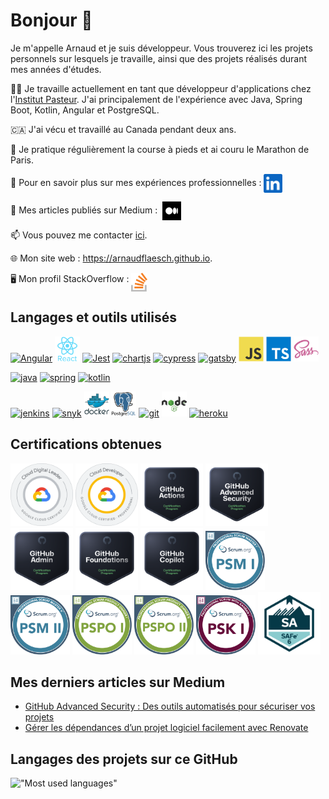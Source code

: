 # Bonjour 👋

Je m'appelle Arnaud et je suis développeur.
Vous trouverez ici les projets personnels sur lesquels je travaille, ainsi que des projets réalisés durant mes années d'études.

👨‍💻 Je travaille actuellement en tant que développeur d'applications chez l'[Institut Pasteur](https://www.pasteur.fr/).
J'ai principalement de l'expérience avec Java, Spring Boot, Kotlin, Angular et PostgreSQL.

🇨🇦 J'ai vécu et travaillé au Canada pendant deux ans.

🏃 Je pratique régulièrement la course à pieds et ai couru le Marathon de Paris.

<p>
💼 Pour en savoir plus sur mes expériences professionnelles :
 <a href ="https://www.linkedin.com/in/arnaudflaesch"> <img align="center" src="./logos/linkedin.png" alt="linkedin" height="30" /></a>
</p>

<p>
📝 Mes articles publiés sur Medium : 
 <a href ="https://medium.com/@arnaudflaesch"> <img align="center" src="./logos/medium.png" alt="medium" height="30" /></a>
</p>

📫 Vous pouvez me contacter [ici](https://arnaudflaesch.github.io/contact/).

🌐 Mon site web : <https://arnaudflaesch.github.io>.

<p style="display: flex; justify-items:center">
 🖥️ Mon profil StackOverflow : 
 <a href ="https://stackoverflow.com/users/12927815"> <img align="center" height="30" alt="stackoverflow" src="./logos/stackoverflow.png"/></a>
</p>

## Langages et outils utilisés

[<img src="https://angular.io/assets/images/logos/angular/angular.svg" height="40" alt="Angular"/>](https://angular.io)
[<img src="https://raw.githubusercontent.com/devicons/devicon/master/icons/react/react-original-wordmark.svg" height="40" alt="react"/>](https://reactjs.org/)
[<img src="https://www.vectorlogo.zone/logos/jestjsio/jestjsio-icon.svg" height="40" alt="Jest"/>](https://jestjs.io)
[<img src="https://www.chartjs.org/media/logo-title.svg" height="40" alt="chartjs"/>](https://www.chartjs.org)
[<img src="https://raw.githubusercontent.com/simple-icons/simple-icons/6e46ec1fc23b60c8fd0d2f2ff46db82e16dbd75f/icons/cypress.svg" height="40" alt="cypress"/>](https://www.cypress.io)
[<img src="https://www.vectorlogo.zone/logos/gatsbyjs/gatsbyjs-icon.svg" height="40" alt="gatsby"/>](https://www.gatsbyjs.com/)
[<img src="https://raw.githubusercontent.com/devicons/devicon/master/icons/javascript/javascript-original.svg" height="40" alt="javascript"/>](https://developer.mozilla.org/en-US/docs/Web/JavaScript)
[<img src="https://raw.githubusercontent.com/devicons/devicon/master/icons/typescript/typescript-original.svg" height="40" alt="typescript"/>](https://www.typescriptlang.org/)
[<img src="https://raw.githubusercontent.com/devicons/devicon/master/icons/sass/sass-original.svg" height="40" alt="sass"/>](https://sass-lang.com)

[<img src="https://www.vectorlogo.zone/logos/java/java-ar21.svg" height="40" alt="java"/>](https://www.java.com)
[<img src="https://www.vectorlogo.zone/logos/kotlinlang/kotlinlang-icon.svg" height="40" alt="spring"/>](https://spring.io/)
[<img src="https://raw.githubusercontent.com/gilbarbara/logos/52addcaa18dfecb4df77f3ee0753dca6b98187ad/logos/spring-icon.svg" height="40" alt="kotlin"/>](https://kotlinlang.org)

[<img src="https://www.vectorlogo.zone/logos/jenkins/jenkins-icon.svg" height="40" alt="jenkins"/>](https://www.jenkins.io)
[<img src="https://brandeps.com/logo-download/S/Snyk-logo-vector-01.svg" height="40" alt="snyk"/>](https://snyk.io)
[<img src="https://raw.githubusercontent.com/devicons/devicon/master/icons/docker/docker-original-wordmark.svg" height="40" alt="docker"/>](https://www.docker.com/)
[<img src="https://raw.githubusercontent.com/devicons/devicon/master/icons/postgresql/postgresql-original-wordmark.svg" height="40" alt="postgresql"/>](https://www.postgresql.org)
[<img src="https://www.vectorlogo.zone/logos/git-scm/git-scm-icon.svg" height="40" alt="git"/>](https://git-scm.com/)
[<img src="https://raw.githubusercontent.com/devicons/devicon/master/icons/nodejs/nodejs-original-wordmark.svg" height="40" alt="nodejs"/>](https://nodejs.org)
[<img src="https://www.vectorlogo.zone/logos/heroku/heroku-icon.svg" height="40" alt="heroku"/>](https://heroku.com)

## Certifications obtenues

[<img src="/badges/cloud-digital-leader-certification.png" height="100" alt="Cloud Digital Leader"/>](https://www.credly.com/badges/b849f990-e002-40ac-b8dd-ac3f5f9fa211)
[<img src="/badges/professional-cloud-developer-certification.png" height="100" alt="Professional Cloud Developer"/>](https://www.credly.com/badges/6fc2687b-3a79-4828-b164-f5da38917bd0)
[<img src="/badges/github-actions.png" height="100" alt="GitHub Actions"/>](https://www.credly.com/badges/bcc83162-8396-4e95-b73d-b89ad2658027)
[<img src="/badges/github-advanced-security.png" height="100" alt="GitHub Advanced Security"/>](https://www.credly.com/badges/a20775eb-8713-4013-b0fe-d5e359a543e8)
[<img src="/badges/github-administration.png" height="100" alt="GitHub Administration"/>](https://learn.microsoft.com/fr-fr/users/arnaudflaesch-5043/credentials/84831c38dd0a695a)
[<img src="/badges/github-foundations.png" height="100" alt="GitHub Foundations"/>](https://www.credly.com/badges/85ef131c-c299-4bd5-aa55-77141c16c822)
[<img src="/badges/github-copilot.png" height="100" alt="GitHub Copilot"/>](https://www.credly.com/badges/e8fd9833-c41b-40b9-8af6-7c7105b7f5c2)
[<img src="/badges/PSM1.png" height="95" alt="PSM 1"/>](https://www.scrum.org/user/1355891/)
[<img src="/badges/PSM2.png" height="95" alt="PSM 2"/>](https://www.scrum.org/user/1355891/)
[<img src="/badges/PSPO1.png" height="95" alt="PSPO 1"/>](https://www.scrum.org/user/1355891/)
[<img src="/badges/PSPO2.png" height="95" alt="PSPO 2"/>](https://www.scrum.org/user/1355891/)
[<img src="/badges/PSK1.png" height="95" alt="PSK 1"/>](https://www.scrum.org/user/1355891/)
[<img src="/badges/certified-safe-6-agilist.png" height="100" alt="SAFe 6 Agilist"/>](https://www.credly.com/badges/73047751-ef1f-47b9-a0d1-6c4f24319c61)


## Mes derniers articles sur Medium

<!-- BLOG-POST-LIST:START -->

- [GitHub Advanced Security : Des outils automatisés pour sécuriser vos projets](https://medium.com/publicis-sapient-france/github-advanced-security-des-outils-automatises-pour-securiser-vos-projets-da8b1fdd9c3a?source=rss-3c59a8fbc26a------2)
- [Gérer les dépendances d’un projet logiciel facilement avec Renovate](https://medium.com/publicis-sapient-france/gerer-les-dependances-dun-projet-logiciel-facilement-avec-renovate-a9538cb18327?source=rss-3c59a8fbc26a------2)
<!-- BLOG-POST-LIST:END -->

## Langages des projets sur ce GitHub

!["Most used languages"](https://github-readme-stats.vercel.app/api/top-langs/?username=ArnaudFlaesch&layout=compact)
